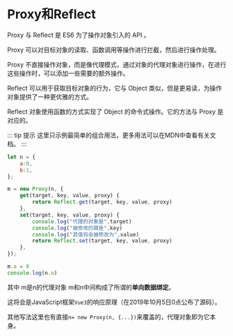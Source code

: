 # Proxy和Reflect

Proxy 与 Reflect 是 ES6 为了操作对象引入的 API 。

Proxy 可以对目标对象的读取、函数调用等操作进行拦截，然后进行操作处理。

Proxy 不直接操作对象，而是像代理模式，通过对象的代理对象进行操作，在进行这些操作时，可以添加一些需要的额外操作。

Reflect 可以用于获取目标对象的行为，它与 Object 类似，但是更易读，为操作对象提供了一种更优雅的方式。

Reflect 对象使用函数的方式实现了 Object 的命令式操作。它的方法与 Proxy 是对应的。


::: tip 提示
这里只示例最简单的组合用法，更多用法可以在MDN中查看有关文档。
:::

```js
let n = {  
    a:0,
    b:1,
}; 

m = new Proxy(n, {
    get(target, key, value, proxy) { 
        return Reflect.get(target, key, value, proxy)
    },
    set(target, key, value, proxy) { 
        console.log("代理的对象是",target)
        console.log("被修改的键是",key)
        console.log("其值将会被修改为",value)
        return Reflect.set(target, key, value, proxy)
    },
});

m.a = 8
console.log(n.a)
```

其中 m是n的代理对象 m和n中间构成了所谓的**单向数据绑定**。

这将会是JavaScript框架`Vue3`的响应原理（在2019年10月5日0点公布了源码）。

其他写法这里也有直接`n= new Proxy(n, {...})`来覆盖的，代理对象即为它本身。